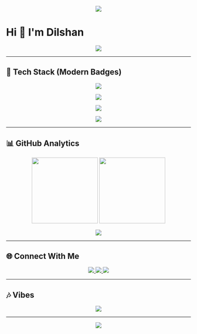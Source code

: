  <!-- 🌌 Dilshan's Modern Animated GitHub Profile -->

<!-- Animated Particle/Gradient Header -->
<p align="center">
  <img src="https://capsule-render.vercel.app/api?type=wave&color=gradient&height=120&section=header"/>
</p>

<!-- Static Header -->
<p align="center">
  <h1>Hi 👋 I'm Dilshan</h1>
</p>

<!-- About Me with Typing Animation + Front Cursor -->
<p align="center">
  <img src="https://readme-typing-svg.herokuapp.com?font=Fira+Code&size=22&duration=3000&pause=700&color=36BCF7&center=true&vCenter=true&width=700&lines=|+🎓+BSc+(Hons)+Software+Engineering+@+Sabaragamuwa+University|;|+🚀+Passionate+about+Full-Stack+Development,+AI+%26+Security|;|+🎨+Love+Modern+UI/UX+and+Futuristic+Designs|;|+🏏+Cricket+Lover+%7C+📺+Mystery+%26+Horror+Enthusiast" />
</p>

---

## 🚀 Tech Stack (Modern Badges)

<p align="center">
  <img src="https://img.shields.io/badge/Frontend-HTML5%20%7C%20CSS3%20%7C%20JavaScript%20%7C%20React%20%7C%20Flutter-36BCF7?style=for-the-badge&logo=react&logoColor=white" />
</p>
<p align="center">
  <img src="https://img.shields.io/badge/Backend-Node.js%20%7C%20Express%20%7C%20Java%20%7C%20Python-0D1117?style=for-the-badge&logo=node.js&logoColor=36BCF7" />
</p>
<p align="center">
  <img src="https://img.shields.io/badge/Database-MySQL%20%7C%20SQLite-36BCF7?style=for-the-badge&logo=mysql&logoColor=white" />
</p>
<p align="center">
  <img src="https://img.shields.io/badge/Tools-Git%20%7C%20GitHub%20%7C%20VSCode%20%7C%20Linux-0D1117?style=for-the-badge&logo=github&logoColor=36BCF7" />
</p>

---

## 📊 GitHub Analytics  

<p align="center">
  <img src="https://github-readme-stats.vercel.app/api?username=dilshandevxx&show_icons=true&theme=tokyonight&hide_border=true" height="180"/>
  <img src="https://streak-stats.demolab.com?user=dilshandevxx&theme=tokyonight&hide_border=true" height="180"/>
</p>

<p align="center">
  <img src="https://github-readme-activity-graph.vercel.app/graph?username=dilshandevxx&theme=tokyo-night&hide_border=true&area=true" />
</p>

---

## 🌐 Connect With Me  

<p align="center">
  <a href="mailto:dilshanprathapaarachchi@gmail.com">
    <img src="https://img.shields.io/badge/-Email-FF3131?style=for-the-badge&logo=gmail&logoColor=white" />
  </a>
  <a href="https://github.com/dilshandevxx">
    <img src="https://img.shields.io/badge/-GitHub-0D1117?style=for-the-badge&logo=github&logoColor=white" />
  </a>
  <a href="https://www.linkedin.com/in/your-linkedin">
    <img src="https://img.shields.io/badge/-LinkedIn-0A66C2?style=for-the-badge&logo=linkedin&logoColor=white" />
  </a>
</p>

---

## 🎶 Vibes  

<p align="center">
  <img src="https://spotify-github-profile.vercel.app/api/view?uid=your_spotify_id&cover_image=true&theme=novatorem&bar_color=36BCF7&bar_color_cover=true" />
</p>

---

<!-- Futuristic Footer Wave -->
<p align="center">
  <img src="https://capsule-render.vercel.app/api?type=waving&color=gradient&height=150&section=footer"/>
</p>
